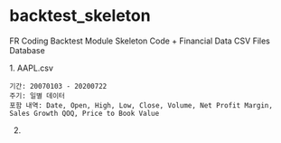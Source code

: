 # backtest_skeleton

FR Coding Backtest Module Skeleton Code + Financial Data CSV Files Database

<Financial Data CSV Files>
  1. AAPL.csv
  
    기간: 20070103 - 20200722
    주기: 일별 데이터
    포함 내역: Date, Open, High, Low, Close, Volume, Net Profit Margin, Sales Growth QOQ, Price to Book Value
  
 2. 
